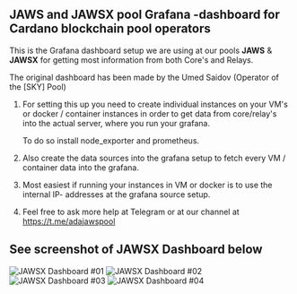 ## JAWS and JAWSX pool Grafana -dashboard for Cardano blockchain pool operators

This is the Grafana dashboard setup we are using at our pools **JAWS** & **JAWSX** for getting most information from both Core's and Relays.

The original dashboard has been made by the Umed Saidov (Operator of the [SKY] Pool)

1. For setting this up you need to create individual instances on your VM's or docker / container instances 
   in order to get data from core/relay's into the actual server, where you run your grafana.

   To do so install node_exporter and prometheus.

2. Also create the data sources into the grafana setup to fetch every VM / container data into the grafana.

3. Most easiest if running your instances in VM or docker is to use the internal IP- addresses at the grafana source setup.

4. Feel free to ask more help at Telegram or at our channel at https://t.me/adajawspool

## See screenshot of **JAWSX** Dashboard below

![JAWSX Dashboard #01](https://github.com/adajaws/JAWSX-Pool-Dashboard/raw/master/JAWSX_dashboard_01.jpg)
![JAWSX Dashboard #02](https://github.com/adajaws/JAWSX-Pool-Dashboard/raw/master/JAWSX_dashboard_02.jpg)
![JAWSX Dashboard #03](https://github.com/adajaws/JAWSX-Pool-Dashboard/raw/master/JAWSX_dashboard_03.jpg)
![JAWSX Dashboard #04](https://github.com/adajaws/JAWSX-Pool-Dashboard/raw/master/JAWSX_dashboard_04.jpg)
